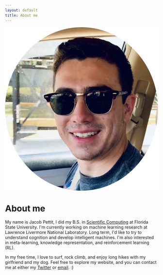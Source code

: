 ```yaml
---
layout: default
title: About me
---
```

<script src="https://cdn.jsdelivr.net/npm/darkmode-js@1.5.4/lib/darkmode-js.min.js"></script>
<script>
  new Darkmode().showWidget();
</script>


<img class="portrait" src="/assets/imgs/IMG_6556 copy.png">

# About me

My name is Jacob Pettit, I did my B.S. in [Scientific Computing](https://www.sc.fsu.edu/) at Florida State University. I'm currently working on machine learning research at Lawrence Livermore National Laboratory. Long term, I'd like to try to understand cognition and develop intelligent machines. I'm also interested in meta-learning, knowledge representation, and reinforcement learning (RL).

In my free time, I love to surf, rock climb, and enjoy long hikes with my girlfriend and my dog. Feel free to explore my website, and you can contact me at either my [Twitter](https://twitter.com/jacobpettit18) or [email](mailto:jfpettit@gmail.com). :)

